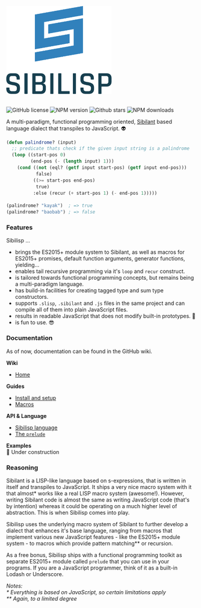 <img src="media/logo/sibilisp-logo-colored.svg" alt="logo" width="280px"><br><br>

![GitHub license](https://img.shields.io/npm/l/sibilisp?color=527A8F) ![NPM version](https://img.shields.io/npm/v/sibilisp?color=4f6376) ![Github stars](https://img.shields.io/github/stars/urbandrone/sibilisp?color=393545) ![NPM downloads](https://img.shields.io/npm/dm/sibilisp?color=335A70)

A multi-paradigm, functional programming oriented, [Sibilant](https://sibilant.org/) based language dialect that transpiles to JavaScript. 👽

```lisp
(defun palindrome? (input)
  ;; predicate thats check if the given input string is a palindrome
  (loop ((start-pos 0)
         (end-pos (- (length input) 1)))
    (cond ((not (eql? (getf input start-pos) (getf input end-pos)))
           false)
          ((>= start-pos end-pos)
           true)
          :else (recur (+ start-pos 1) (- end-pos 1)))))

(palindrome? "kayak")  ; => true
(palindrome? "baobab") ; => false
```


### Features

Sibilisp ...  

* brings the ES2015+ module system to Sibilant, as well as macros for ES2015+ promises, default function arguments, generator functions, yielding...
* enables tail recursive programming via it's `loop` and `recur` construct.
* is tailored towards functional programming concepts, but remains being a multi-paradigm language.
* has build-in facilities for creating tagged type and sum type constructors.
* supports `.slisp`, `.sibilant` and `.js` files in the same project and can compile all of them into plain JavaScript files.
* results in readable JavaScript that does not modify built-in prototypes. 🤗
* is fun to use. 😎

### Documentation

As of now, documentation can be found in the GitHub wiki.

**Wiki**  
* [Home](https://github.com/urbandrone/sibilisp/wiki/00-Introduction)

**Guides**  
* [Install and setup](https://github.com/urbandrone/sibilisp/wiki/01-Setup)
* [Macros](https://github.com/urbandrone/sibilisp/wiki/04-Macros)

**API & Language** 
* [Sibilisp language](https://github.com/urbandrone/sibilisp/wiki/02-Language)
* [The `prelude`](https://github.com/urbandrone/sibilisp/wiki/03-The-prelude)

**Examples**  
🚧 Under construction


### Reasoning

Sibilant is a LISP-like language based on s-expressions, that is written in itself and transpiles to JavaScript. It ships a very nice macro system with it that almost* works like a real LISP macro system (awesome!). However, writing Sibilant code is almost the same as writing JavaScript code (that's by intention) whereas it could be operating on a much higher level of abstraction. This is when Sibilisp comes into play.

Sibilisp uses the underlying macro system of Sibilant to further develop a dialect that enhances it's base language, ranging from macros that implement various new JavaScript features - like the ES2015+ module system - to macros which provide pattern matching** or recursion. 

As a free bonus, Sibilisp ships with a functional programming toolkit as separate ES2015+ module called `prelude` that you can use in your programs. If you are a JavaScript programmer, think of it as a built-in Lodash or Underscore.

_Notes:_  
_* Everything is based on JavaScript, so certain limitations apply_  
_** Again, to a limited degree_
